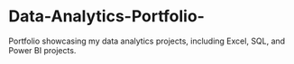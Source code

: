 # Data-Analytics-Portfolio-
Portfolio showcasing my data analytics projects, including Excel, SQL, and Power BI projects.
